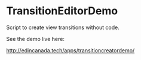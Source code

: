 # TransitionEditorDemo

Script to create view transitions without code.

See the demo live here:

http://edincanada.tech/apps/transitioncreatordemo/
